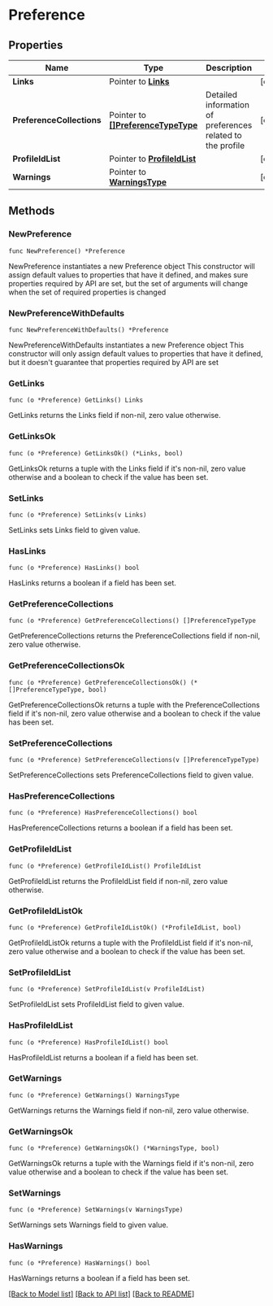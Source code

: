 # Preference

## Properties

Name | Type | Description | Notes
------------ | ------------- | ------------- | -------------
**Links** | Pointer to [**Links**](Links.md) |  | [optional] 
**PreferenceCollections** | Pointer to [**[]PreferenceTypeType**](PreferenceTypeType.md) | Detailed information of preferences related to the profile | [optional] 
**ProfileIdList** | Pointer to [**ProfileIdList**](ProfileIdList.md) |  | [optional] 
**Warnings** | Pointer to [**WarningsType**](WarningsType.md) |  | [optional] 

## Methods

### NewPreference

`func NewPreference() *Preference`

NewPreference instantiates a new Preference object
This constructor will assign default values to properties that have it defined,
and makes sure properties required by API are set, but the set of arguments
will change when the set of required properties is changed

### NewPreferenceWithDefaults

`func NewPreferenceWithDefaults() *Preference`

NewPreferenceWithDefaults instantiates a new Preference object
This constructor will only assign default values to properties that have it defined,
but it doesn't guarantee that properties required by API are set

### GetLinks

`func (o *Preference) GetLinks() Links`

GetLinks returns the Links field if non-nil, zero value otherwise.

### GetLinksOk

`func (o *Preference) GetLinksOk() (*Links, bool)`

GetLinksOk returns a tuple with the Links field if it's non-nil, zero value otherwise
and a boolean to check if the value has been set.

### SetLinks

`func (o *Preference) SetLinks(v Links)`

SetLinks sets Links field to given value.

### HasLinks

`func (o *Preference) HasLinks() bool`

HasLinks returns a boolean if a field has been set.

### GetPreferenceCollections

`func (o *Preference) GetPreferenceCollections() []PreferenceTypeType`

GetPreferenceCollections returns the PreferenceCollections field if non-nil, zero value otherwise.

### GetPreferenceCollectionsOk

`func (o *Preference) GetPreferenceCollectionsOk() (*[]PreferenceTypeType, bool)`

GetPreferenceCollectionsOk returns a tuple with the PreferenceCollections field if it's non-nil, zero value otherwise
and a boolean to check if the value has been set.

### SetPreferenceCollections

`func (o *Preference) SetPreferenceCollections(v []PreferenceTypeType)`

SetPreferenceCollections sets PreferenceCollections field to given value.

### HasPreferenceCollections

`func (o *Preference) HasPreferenceCollections() bool`

HasPreferenceCollections returns a boolean if a field has been set.

### GetProfileIdList

`func (o *Preference) GetProfileIdList() ProfileIdList`

GetProfileIdList returns the ProfileIdList field if non-nil, zero value otherwise.

### GetProfileIdListOk

`func (o *Preference) GetProfileIdListOk() (*ProfileIdList, bool)`

GetProfileIdListOk returns a tuple with the ProfileIdList field if it's non-nil, zero value otherwise
and a boolean to check if the value has been set.

### SetProfileIdList

`func (o *Preference) SetProfileIdList(v ProfileIdList)`

SetProfileIdList sets ProfileIdList field to given value.

### HasProfileIdList

`func (o *Preference) HasProfileIdList() bool`

HasProfileIdList returns a boolean if a field has been set.

### GetWarnings

`func (o *Preference) GetWarnings() WarningsType`

GetWarnings returns the Warnings field if non-nil, zero value otherwise.

### GetWarningsOk

`func (o *Preference) GetWarningsOk() (*WarningsType, bool)`

GetWarningsOk returns a tuple with the Warnings field if it's non-nil, zero value otherwise
and a boolean to check if the value has been set.

### SetWarnings

`func (o *Preference) SetWarnings(v WarningsType)`

SetWarnings sets Warnings field to given value.

### HasWarnings

`func (o *Preference) HasWarnings() bool`

HasWarnings returns a boolean if a field has been set.


[[Back to Model list]](../README.md#documentation-for-models) [[Back to API list]](../README.md#documentation-for-api-endpoints) [[Back to README]](../README.md)


